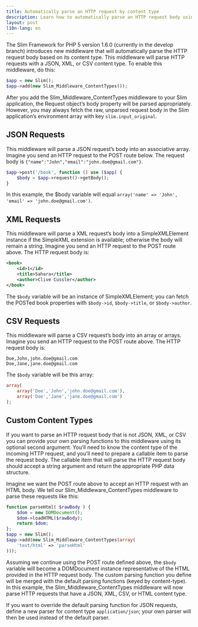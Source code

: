```yaml
---
title: Automatically parse an HTTP request by content type
description: Learn how to automatically parse an HTTP request body using Slim Framework middleware
layout: post
l10n-lang: en
---
```


The Slim Framework for PHP 5 version 1.6.0 (currently in the develop branch) introduces new middleware that will automatically parse the HTTP request body based on its content type. This middleware will parse HTTP requests with a JSON, XML, or CSV content type. To enable this middleware, do this:

```php
$app = new Slim();
$app->add(new Slim_Middleware_ContentTypes());
```

After you add the Slim_Middleware_ContentTypes middleware to your Slim application, the Request object’s body property will be parsed appropriately. However, you may always fetch the raw, unparsed request body in the Slim application’s environment array with key `slim.input_original`.

## JSON Requests

This middleware will parse a JSON request’s body into an associative array. Imagine you send an HTTP request to the POST route below. The request body is `{"name":"John","email":"john.doe@gmail.com"}`.

```php
$app->post('/book', function () use ($app) {
    $body = $app->request()->getBody();
}
```

In this example, the $body variable will equal `array('name' => 'John', 'email' => 'john.doe@gmail.com')`.

## XML Requests

This middleware will parse a XML request’s body into a SimpleXMLElement instance if the SimpleXML extension is available; otherwise the body will remain a string. Imagine you send an HTTP request to the POST route above. The HTTP request body is:

```xml
<book>
    <id>1</id>
    <title>Sahara</title>
    <author>Clive Cussler</author>
</book>
```

The `$body` variable will be an instance of SimpleXMLElement; you can fetch the POSTed book properties with `$body->id`, `$body->title`, or `$body->author`.

## CSV Requests

This middleware will parse a CSV request’s body into an array or arrays. Imagine you send an HTTP request to the POST route above. The HTTP request body is:

```
Doe,John,john.doe@gmail.com
Doe,Jane,jane.doe@gmail.com
```

The `$body` variable will be this array:

```php
array(
    array('Doe','John','john.doe@gmail.com'),
    array('Doe','Jane','jane.doe@gmail.com')
);
```

## Custom Content Types

If you want to parse an HTTP request body that is not JSON, XML, or CSV you can provide your own parsing functions to this middleware using its optional second argument. You’ll need to know the content type of the incoming HTTP request, and you’ll need to prepare a callable item to parse the request body. The callable item that will parse the HTTP request body should accept a string argument and return the appropriate PHP data structure.

Imagine we want the POST route above to accept an HTTP request with an HTML body. We tell our Slim_Middleware_ContentTypes middleware to parse these requests like this:

```php
function parseHtml( $rawBody ) {
    $dom = new DOMDocument();
    $dom->loadHTML($rawBody);
    return $dom;
};
$app = new Slim();
$app->add(new Slim_Middleware_ContentTypes(array(
    'text/html' => 'parseHtml'
)));
```

Assuming we continue using the POST route defined above, the `$body` variable will become a DOMDocument instance representative of the HTML provided in the HTTP request body. The custom parsing function you define will be merged with the default parsing functions (keyed by content-type). In this example, the Slim_Middleware_ContentTypes middleware will now parse HTTP requests that have a JSON, XML, CSV, or HTML content type.

If you want to override the default parsing function for JSON requests, define a new parser for content type `application/json`; your own parser will then be used instead of the default parser.
